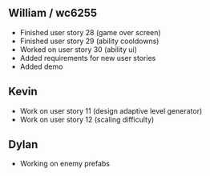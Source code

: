 ## William / wc6255
- Finished user story 28 (game over screen)
- Finished user story 29 (ability cooldowns)
- Worked on user story 30 (ability ui)
- Added requirements for new user stories
- Added demo
## Kevin
- Work on user story 11 (design adaptive level generator)
- Work on user story 12 (scaling difficulty)
## Dylan
- Working on enemy prefabs
